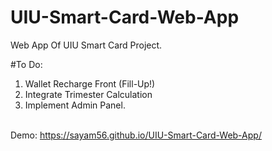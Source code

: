 # UIU-Smart-Card-Web-App
Web App Of UIU Smart Card Project.


#To Do:
1. Wallet Recharge Front (Fill-Up!) <br>
2. Integrate Trimester Calculation <br>
3. Implement Admin Panel. <br><br>


Demo: https://sayam56.github.io/UIU-Smart-Card-Web-App/
